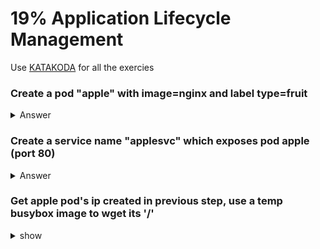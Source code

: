 # 19% Application Lifecycle Management

Use [KATAKODA](https://www.katacoda.com/courses/kubernetes/playground) for all the exercies


### Create a pod "apple" with image=nginx and label type=fruit

<details><summary>Answer</summary>
<p>

```bash
kubectl run --restart=Never apple --image=nginx -l type=fruit
```

</p>
</details>

### Create a service name "applesvc" which exposes pod apple (port 80)

<details><summary>Answer</summary>
<p>

```bash
kubectl expose pod  apple --name=applesvc --port=80
```

</p>
</details>

### Get apple pod's ip created in previous step, use a temp busybox image to wget its '/'

<details><summary>show</summary>
<p>

```bash
kubectl get po -o wide # get the IP, will be something like '10.1.1.131'
# create a temp busybox pod
kubectl run busybox --image=busybox --rm -it --restart=Never -- wget -O- 10.1.1.131:80
```

Alternatively you can also try a more advanced option:

```bash
# Get IP of the nginx pod
NGINX_IP=$(kubectl get pod nginx -o jsonpath='{.status.podIP}')
# create a temp busybox pod
kubectl run busybox --image=busybox --env="NGINX_IP=$NGINX_IP" --rm -it --restart=Never -- wget -O- $NGINX_IP:80
``` 

</p>
</details>
